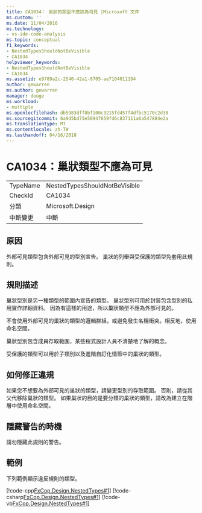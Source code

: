 ```yaml
---
title: CA1034： 巢狀的類型不應該為可見 |Microsoft 文件
ms.custom: ''
ms.date: 11/04/2016
ms.technology:
- vs-ide-code-analysis
ms.topic: conceptual
f1_keywords:
- NestedTypesShouldNotBeVisible
- CA1034
helpviewer_keywords:
- NestedTypesShouldNotBeVisible
- CA1034
ms.assetid: e9789a2c-2540-42a1-8705-ae7104011194
author: gewarren
ms.author: gewarren
manager: douge
ms.workload:
- multiple
ms.openlocfilehash: db5983dff8bf100c3215fd457f4dfbc5170c2d30
ms.sourcegitcommit: 6a9d5bd75e50947659fd6c837111a6a547884e2a
ms.translationtype: MT
ms.contentlocale: zh-TW
ms.lasthandoff: 04/16/2018
---
```

# <a name="ca1034-nested-types-should-not-be-visible"></a>CA1034：巢狀類型不應為可見
|||  
|-|-|  
|TypeName|NestedTypesShouldNotBeVisible|  
|CheckId|CA1034|  
|分類|Microsoft.Design|  
|中斷變更|中斷|  
  
## <a name="cause"></a>原因  
 外部可見類型包含外部可見的型別宣告。 巢狀的列舉與受保護的類型免套用此規則。  
  
## <a name="rule-description"></a>規則描述  
 巢狀型別是另一種類型的範圍內宣告的類型。 巢狀型別可用於封裝包含型別的私用實作詳細資料。 因為有這樣的用途，所以巢狀類型不應為外部可見的。  
  
 不會使用外部可見的巢狀的類型的邏輯群組，或避免發生名稱衝突。相反地，使用命名空間。  
  
 巢狀型別包含成員存取範圍，某些程式設計人員不清楚地了解的概念。  
  
 受保護的類型可以用於子類別以及進階自訂化情節中的巢狀的類型。  
  
## <a name="how-to-fix-violations"></a>如何修正違規  
 如果您不想要為外部可見的巢狀的類型，請變更型別的存取範圍。 否則，請從其父代移除巢狀的類型。 如果巢狀的目的是要分類的巢狀的類型，請改為建立在階層中使用命名空間。  
  
## <a name="when-to-suppress-warnings"></a>隱藏警告的時機  
 請勿隱藏此規則的警告。  
  
## <a name="example"></a>範例  
 下列範例顯示違反規則的類型。  
  
 [!code-cpp[FxCop.Design.NestedTypes#1](../code-quality/codesnippet/CPP/ca1034-nested-types-should-not-be-visible_1.cpp)]
 [!code-csharp[FxCop.Design.NestedTypes#1](../code-quality/codesnippet/CSharp/ca1034-nested-types-should-not-be-visible_1.cs)]
 [!code-vb[FxCop.Design.NestedTypes#1](../code-quality/codesnippet/VisualBasic/ca1034-nested-types-should-not-be-visible_1.vb)]